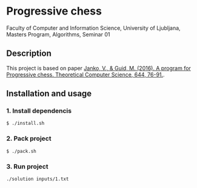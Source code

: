 # Progressive chess
Faculty of Computer and Information Science, University of Ljubljana, Masters Program, Algorithms, Seminar 01

## Description
This project is based on paper [Janko, V., & Guid, M. (2016). A program for Progressive chess. Theoretical Computer Science, 644, 76-91.](https://www.sciencedirect.com/science/article/pii/S0304397516302730).

## Installation and usage
### 1. Install dependencis
```
$ ./install.sh
```

### 2. Pack project
```
$ ./pack.sh
```

### 3. Run project
```
./solution inputs/1.txt
```
